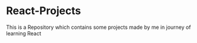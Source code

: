 # React-Projects
This is a Repository which contains some projects made by me in journey of learning React
